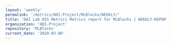 ```yaml
---
layout: 'weekly'
permalink: '/metrics/HDI-Project/MLBlocks/WEEKLY/'
title: 'DAI Lab OSS Metrics Metrics report for MLBlocks | WEEKLY-REPORT-2020-03-08'
organization: 'HDI-Project'
repository: 'MLBlocks'
current_date: '2020-03-08'
---
```

